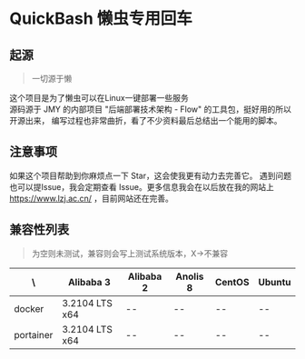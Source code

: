 # QuickBash 懒虫专用回车

## 起源

> 一切源于懒
>
这个项目是为了懒虫可以在Linux一键部署一些服务 \
源码源于 JMY 的内部项目 "后端部署技术架构 - Flow" 的工具包，挺好用的所以开源出来，
编写过程也非常曲折，看了不少资料最后总结出一个能用的脚本。

## 注意事项

如果这个项目帮助到你麻烦点一下 Star，这会使我更有动力去完善它。
遇到问题也可以提Issue，我会定期查看 Issue。更多信息我会在以后放在我的网站上 https://www.lzj.ac.cn/ ，目前网站还在完善。

## 兼容性列表

> 为空则未测试，兼容则会写上测试系统版本，X->不兼容

| \         | Alibaba 3      | Alibaba 2 | Anolis 8 | CentOS | Ubuntu |
|-----------|----------------|-----------|----------|--------|--------|
| docker    | 3.2104 LTS x64 | --        | --       | --     | --     |
| portainer | 3.2104 LTS x64 | --        | --       | --     | --     |
